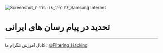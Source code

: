 ![Screenshot_۲۰۲۴۱۰۱۸_۱۲۲۰۳۶_Samsung Internet](https://github.com/user-attachments/assets/d38d3358-a595-4cac-b538-f2e3fff97f2d)
# تحدید در پیام رسان های ایرانی
------
کانال آموزش تلگرام ما :
[@Filtering_Hacking](https://t.me/Filtering_Hacking)
